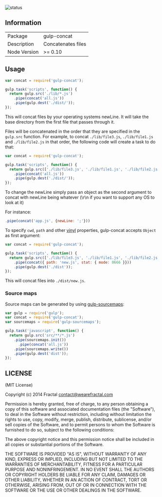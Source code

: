 ![status](https://secure.travis-ci.org/wearefractal/gulp-concat.svg?branch=master)

## Information

<table>
<tr>
<td>Package</td><td>gulp-concat</td>
</tr>
<tr>
<td>Description</td>
<td>Concatenates files</td>
</tr>
<tr>
<td>Node Version</td>
<td>>= 0.10</td>
</tr>
</table>

## Usage

```js
var concat = require('gulp-concat');

gulp.task('scripts', function() {
  return gulp.src('./lib/*.js')
    .pipe(concat('all.js'))
    .pipe(gulp.dest('./dist/'));
});
```

This will concat files by your operating systems newLine. It will take the base directory from the first file that passes through it.

Files will be concatenated in the order that they are specified in the `gulp.src` function. For example, to concat `./lib/file3.js`, `./lib/file1.js` and `./lib/file2.js` in that order, the following code will create a task to do that:

```js
var concat = require('gulp-concat');

gulp.task('scripts', function() {
  return gulp.src(['./lib/file3.js', './lib/file1.js', './lib/file2.js'])
    .pipe(concat('all.js'))
    .pipe(gulp.dest('./dist/'));
});
```

To change the newLine simply pass an object as the second argument to concat with newLine being whatever (\r\n if you want to support any OS to look at it)

For instance:

```js
.pipe(concat('app.js', {newLine: ';'}))
```

To specify `cwd`, `path` and other [vinyl](https://github.com/wearefractal/vinyl) properties, gulp-concat accepts `Object` as first argument:

```js
var concat = require('gulp-concat');

gulp.task('scripts', function() {
  return gulp.src(['./lib/file3.js', './lib/file1.js', './lib/file2.js'])
    .pipe(concat({ path: 'new.js', stat: { mode: 0666 }}))
    .pipe(gulp.dest('./dist'));
});
```

This will concat files into `./dist/new.js`.

### Source maps

Source maps can be generated by using [gulp-sourcemaps](https://www.npmjs.org/package/gulp-sourcemaps):

```js
var gulp = require('gulp');
var concat = require('gulp-concat');
var sourcemaps = require('gulp-sourcemaps');

gulp.task('javascript', function() {
  return gulp.src('src/**/*.js')
    .pipe(sourcemaps.init())
      .pipe(concat('all.js'))
    .pipe(sourcemaps.write())
    .pipe(gulp.dest('dist'));
});
```

## LICENSE

(MIT License)

Copyright (c) 2014 Fractal <contact@wearefractal.com>

Permission is hereby granted, free of charge, to any person obtaining
a copy of this software and associated documentation files (the
"Software"), to deal in the Software without restriction, including
without limitation the rights to use, copy, modify, merge, publish,
distribute, sublicense, and/or sell copies of the Software, and to
permit persons to whom the Software is furnished to do so, subject to
the following conditions:

The above copyright notice and this permission notice shall be
included in all copies or substantial portions of the Software.

THE SOFTWARE IS PROVIDED "AS IS", WITHOUT WARRANTY OF ANY KIND,
EXPRESS OR IMPLIED, INCLUDING BUT NOT LIMITED TO THE WARRANTIES OF
MERCHANTABILITY, FITNESS FOR A PARTICULAR PURPOSE AND
NONINFRINGEMENT. IN NO EVENT SHALL THE AUTHORS OR COPYRIGHT HOLDERS BE
LIABLE FOR ANY CLAIM, DAMAGES OR OTHER LIABILITY, WHETHER IN AN ACTION
OF CONTRACT, TORT OR OTHERWISE, ARISING FROM, OUT OF OR IN CONNECTION
WITH THE SOFTWARE OR THE USE OR OTHER DEALINGS IN THE SOFTWARE.
